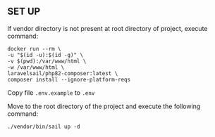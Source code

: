 ## SET UP
If vendor directory is not present at root directory of project, execute command:

    docker run --rm \
    -u "$(id -u):$(id -g)" \
    -v $(pwd):/var/www/html \
    -w /var/www/html \
    laravelsail/php82-composer:latest \
    composer install --ignore-platform-reqs

Copy file `.env.example` to `.env`

Move to the root directory of the project and execute the following command:

    ./vendor/bin/sail up -d
